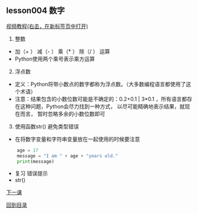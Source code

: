 ## lesson004 数字
[视频教程(右击，在新标签页中打开)](https://www.bilibili.com/video/av31351569?_blank)
1. 整数
  - 加（+ ） 减（- ） 乘（* ） 除（/ ） 运算
  - Python使用两个乘号表示乘方运算
2. 浮点数
  - 定义：Python将带小数点的数字都称为浮点数。（大多数编程语言都使用了这个术语）
  - 注意：结果包含的小数位数可能是不确定的：0.2+0.1 | 3*0.1  ，所有语言都存在这种问题，Python会尽力找到一种方式， 以尽可能精确地表示结果，就现在而言， 暂时忽略多余的小数位数即可
3. 使用函数str() 避免类型错误
  - 在将数字变量和字符串变量放在一起使用的时候要注意
   ```python 
       age = 17
       message = "I am " + age + "years old."
       print(message)
  ```
  - 复习 错误提示
  - str()

  [下一课](https://github.com/EchoZhu/-python/blob/master/lesson005注释和python编程的准则.md)

  [回到目录](https://github.com/EchoZhu/-python/blob/master/README.md)